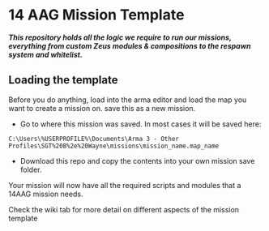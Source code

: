 # 14 AAG Mission Template

***This repository holds all the logic we require to run our missions, everything from custom Zeus modules & compositions to the respawn system and whitelist.***

## Loading the template

Before you do anything, load into the arma editor and load the map you want to create a mission on. save this as a new mission. 

- Go to where this mission was saved. In most cases it will be saved here:

```
C:\Users\%USERPROFILE%\Documents\Arma 3 - Other Profiles\SGT%20B%2e%20Wayne\missions\mission_name.map_name
```

- Download this repo and copy the contents into your own mission save folder.

Your mission will now have all the required scripts and modules that a 14AAG mission needs.

Check the wiki tab for more detail on different aspects of the mission template
